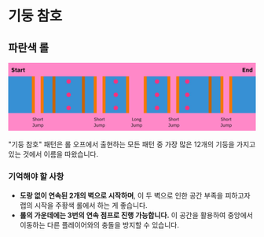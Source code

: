 # 기둥 참호

## 파란색 롤

![Pillar Trench Blue](../images/rolls/pillar-trench-blue-annotated.jpg)

"기둥 참호" 패턴은 롤 오프에서 출현하는 모든 패턴 중 가장 많은 12개의 기둥을 가지고 있는 것에서 이름을 따왔습니다.

### 기억해야 할 사항

* **도랑 없이 연속된 2개의 벽으로 시작하며**, 이 두 벽으로 인한 공간 부족을 피하고자 랩의 시작을 주황색 롤에서 하는 게 좋습니다.
* **롤의 가운데에는 3번의 연속 점프로 진행 가능합니다.** 이 공간을 활용하여 중앙에서 이동하는 다른 플레이어와의 충돌을 방지할 수 있습니다.
